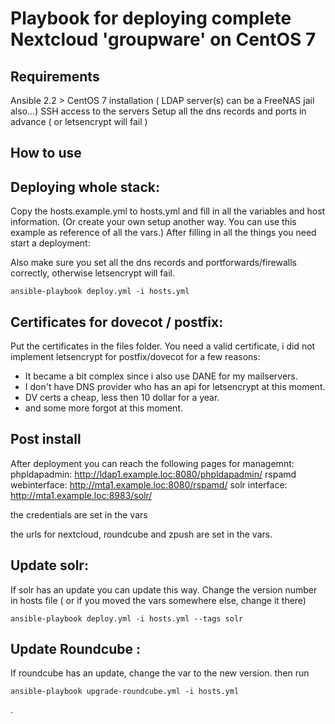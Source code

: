 Playbook for deploying complete Nextcloud 'groupware' on CentOS 7
==============


Requirements
-------------------------------------------

Ansible 2.2 >
CentOS 7 installation ( LDAP server(s) can be a FreeNAS jail also...)
SSH access to the servers
Setup all the dns records and ports in advance ( or letsencrypt will fail )

How to use
-------------------------------------------

Deploying whole stack:
------------------

Copy the hosts.example.yml to hosts.yml and fill in all the variables and host information. (Or create your own setup another way. You can use this example as reference of all the vars.)
After filling in all the things you need start a deployment: 

Also make sure you set all the dns records and portforwards/firewalls correctly, otherwise letsencrypt will fail.

    ansible-playbook deploy.yml -i hosts.yml

Certificates for dovecot / postfix:
------------------
Put the certificates in the files folder. You need a valid certificate, i did not implement letsencrypt for postfix/dovecot for a few reasons:
- It became a bit complex since i also use DANE for my mailservers.
- I don't have DNS provider who has an api for letsencrypt at this moment.
- DV certs a cheap, less then 10 dollar for a year.
- and some more forgot at this moment.


Post install
------------------
After deployment you can reach the following pages for managemnt:
phpldapadmin: http://ldap1.example.loc:8080/phpldapadmin/
rspamd webinterface: http://mta1.example.loc:8080/rspamd/
solr interface: http://mta1.example.loc:8983/solr/

the credentials are set in the vars

the urls for nextcloud, roundcube and zpush are set in the vars.



Update solr:
------------------
If solr has an update you can update this way. Change the version number in hosts file ( or if you moved the vars somewhere else, change it there)

    ansible-playbook deploy.yml -i hosts.yml --tags solr


Update Roundcube :
------------------
If roundcube has an update, change the var to the new version. then run

    ansible-playbook upgrade-roundcube.yml -i hosts.yml

.
